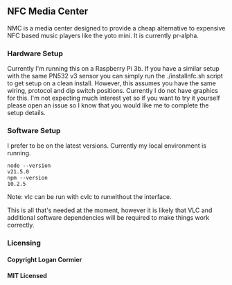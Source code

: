 ## NFC Media Center

NMC is a media center designed to provide a cheap alternative to expensive NFC based music players like the yoto mini. It is currently pr-alpha. 

### Hardware Setup

Currently I'm running this on a Raspberry Pi 3b. If you have a similar setup with the same PN532 v3 sensor you can simply run the ./installnfc.sh script to get setup on a
clean install. However, this assumes you have the same wiring, protocol and dip switch positions. Currently I do not have graphics for this. I'm not expecting much interest yet so if you want to try it yourself please open an issue so I know that you would like me to complete the setup details. 

### Software Setup

I prefer to be on the latest versions. Currently my local environment is running.  
```
node --version  
v21.5.0
npm --version
10.2.5
```

Note: vlc can be run with cvlc to runwithout the interface.

This is all that's needed at the moment, however it is likely that VLC and additional software dependencies will be required to make things work correctly. 

### Licensing 
#### Copyright Logan Cormier
#### MIT Licensed